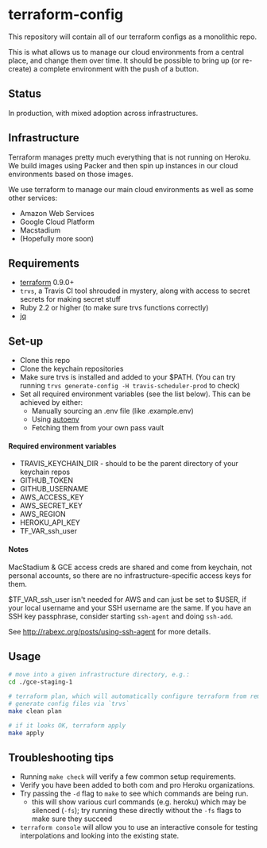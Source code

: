# terraform-config

This repository will contain all of our terraform configs as a monolithic repo.

This is what allows us to manage our cloud environments from a central place,
and change them over time. It should be possible to bring up (or re-create) a
complete environment with the push of a button.

## Status

In production, with mixed adoption across infrastructures.

## Infrastructure

Terraform manages pretty much everything that is not running on Heroku. We build
images using Packer and then spin up instances in our cloud environments based
on those images.

We use terraform to manage our main cloud environments as well as some other
services:

* Amazon Web Services
* Google Cloud Platform
* Macstadium
* (Hopefully more soon)

## Requirements

* [terraform](https://www.terraform.io/) 0.9.0+
* `trvs`, a Travis CI tool shrouded in mystery, along with access to
  secret secrets for making secret stuff
* Ruby 2.2 or higher (to make sure trvs functions correctly)
* [jq](https://stedolan.github.io/jq/)


## Set-up

* Clone this repo
* Clone the keychain repositories
* Make sure trvs is installed and added to your $PATH. (You can try
running `trvs generate-config -H travis-scheduler-prod` to check)
* Set all required environment variables (see the list below). This
can be achieved by either:
	* Manually sourcing an .env file (like .example.env)
	* Using [autoenv](https://github.com/kennethreitz/autoenv)
	* Fetching them from your own pass vault

#### Required environment variables

* TRAVIS_KEYCHAIN_DIR  - should to  be the parent directory of your keychain
repos
* GITHUB_TOKEN
* GITHUB_USERNAME
* AWS_ACCESS_KEY
* AWS_SECRET_KEY
* AWS_REGION
* HEROKU_API_KEY
* TF_VAR_ssh_user

#### Notes

MacStadium & GCE access creds are shared and come from keychain, not
personal accounts, so there are no infrastructure-specific access keys
for them.

$TF_VAR_ssh_user isn't needed for AWS and can just be set to $USER, if
your local username and your SSH username are the same. If you have an
SSH key passphrase, consider starting `ssh-agent` and doing `ssh-add`.

See http://rabexc.org/posts/using-ssh-agent for more details.


## Usage

``` bash
# move into a given infrastructure directory, e.g.:
cd ./gce-staging-1

# terraform plan, which will automatically configure terraform from remote and
# generate config files via `trvs`
make clean plan

# if it looks OK, terraform apply
make apply
```


## Troubleshooting tips

* Running `make check` will verify a few common setup requirements.
* Verify you have been added to both com and pro Heroku organizations.
* Try passing the `-d` flag to `make` to see which commands are being
run.
	* this will show various curl commands (e.g. heroku) which may be
	silenced (`-fs`); try running these directly without the `-fs`
	flags to make sure they succeed
* `terraform console` will allow you to use an interactive console for
  testing interpolations and looking into the existing state.
